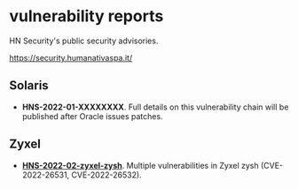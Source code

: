 # vulnerability reports

HN Security's public security advisories.

https://security.humanativaspa.it/

## Solaris
* **HNS-2022-01-XXXXXXXX**. Full details on this vulnerability chain will be published after Oracle issues patches.

## Zyxel
* [**HNS-2022-02-zyxel-zysh**](https://github.com/hnsecurity/vulns/blob/main/HNS-2022-02-zyxel-zysh.txt). Multiple vulnerabilities in Zyxel zysh (CVE-2022-26531, CVE-2022-26532).
